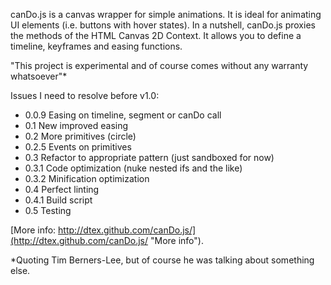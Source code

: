 canDo.js is a canvas wrapper for simple animations. It is ideal for animating UI elements (i.e. buttons with hover states). In a nutshell, canDo.js proxies the methods of the HTML Canvas 2D Context. It allows you to define a timeline, keyframes and easing functions.

"This project is experimental and of course comes without any warranty whatsoever"*

Issues I need to resolve before v1.0:

* 0.0.9 Easing on timeline, segment or canDo call
* 0.1 New improved easing
* 0.2 More primitives (circle)
* 0.2.5 Events on primitives
* 0.3 Refactor to appropriate pattern (just sandboxed for now)
* 0.3.1 Code optimization (nuke nested ifs and the like)
* 0.3.2 Minification optimization
* 0.4 Perfect linting
* 0.4.1 Build script
* 0.5 Testing

[More info: http://dtex.github.com/canDo.js/](http://dtex.github.com/canDo.js/ "More info").

*Quoting Tim Berners-Lee, but of course he was talking about something else.